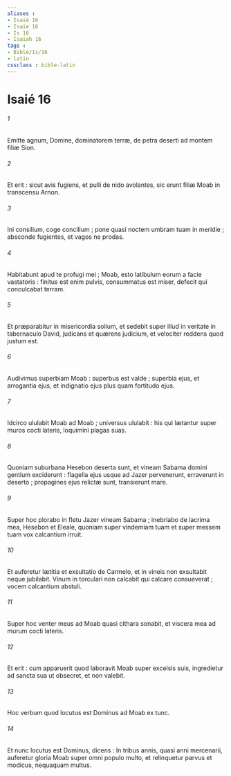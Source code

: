 ```yaml
---
aliases : 
- Isaié 16
- Isaïe 16
- Is 16
- Isaiah 16
tags : 
- Bible/Is/16
- latin
cssclass : bible-latin
---
```


# Isaié 16

###### 1
Emitte agnum, Domine, dominatorem terræ, de petra deserti ad montem filiæ Sion.
###### 2
Et erit : sicut avis fugiens, et pulli de nido avolantes, sic erunt filiæ Moab in transcensu Arnon.
###### 3
Ini consilium, coge concilium ; pone quasi noctem umbram tuam in meridie ; absconde fugientes, et vagos ne prodas.
###### 4
Habitabunt apud te profugi mei ; Moab, esto latibulum eorum a facie vastatoris : finitus est enim pulvis, consummatus est miser, defecit qui conculcabat terram.
###### 5
Et præparabitur in misericordia solium, et sedebit super illud in veritate in tabernaculo David, judicans et quærens judicium, et velociter reddens quod justum est.
###### 6
Audivimus superbiam Moab : superbus est valde ; superbia ejus, et arrogantia ejus, et indignatio ejus plus quam fortitudo ejus.
###### 7
Idcirco ululabit Moab ad Moab ; universus ululabit : his qui lætantur super muros cocti lateris, loquimini plagas suas.
###### 8
Quoniam suburbana Hesebon deserta sunt, et vineam Sabama domini gentium exciderunt : flagella ejus usque ad Jazer pervenerunt, erraverunt in deserto ; propagines ejus relictæ sunt, transierunt mare.
###### 9
Super hoc plorabo in fletu Jazer vineam Sabama ; inebriabo de lacrima mea, Hesebon et Eleale, quoniam super vindemiam tuam et super messem tuam vox calcantium irruit.
###### 10
Et auferetur lætitia et exsultatio de Carmelo, et in vineis non exsultabit neque jubilabit. Vinum in torculari non calcabit qui calcare consueverat ; vocem calcantium abstuli.
###### 11
Super hoc venter meus ad Moab quasi cithara sonabit, et viscera mea ad murum cocti lateris.
###### 12
Et erit : cum apparuerit quod laboravit Moab super excelsis suis, ingredietur ad sancta sua ut obsecret, et non valebit.
###### 13
Hoc verbum quod locutus est Dominus ad Moab ex tunc.
###### 14
Et nunc locutus est Dominus, dicens : In tribus annis, quasi anni mercenarii, auferetur gloria Moab super omni populo multo, et relinquetur parvus et modicus, nequaquam multus.
